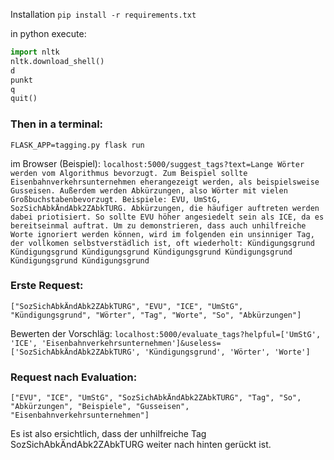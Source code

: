 Installation
```pip install -r requirements.txt```

in python execute:
```python
import nltk
nltk.download_shell()
d
punkt
q
quit()
```

### Then in a terminal:
```FLASK_APP=tagging.py flask run```


im Browser (Beispiel):
```localhost:5000/suggest_tags?text=Lange Wörter werden vom Algorithmus bevorzugt. Zum Beispiel sollte Eisenbahnverkehrsunternehmen eherangezeigt werden, als beispielsweise Gusseisen. Außerdem werden Abkürzungen, also Wörter mit vielen Großbuchstabenbevorzugt. Beispiele: EVU, UmStG, SozSichAbkÄndAbk2ZAbkTURG. Abkürzungen, die häufiger auftreten werden dabei priotisiert. So sollte EVU höher angesiedelt sein als ICE, da es bereitseinmal auftrat. Um zu demonstrieren, dass auch unhilfreiche Worte ignoriert werden können, wird im folgenden ein unsinniger Tag, der vollkomen selbstverstädlich ist, oft wiederholt: Kündigungsgrund Kündigungsgrund Kündigungsgrund Kündigungsgrund Kündigungsgrund Kündigungsgrund Kündigungsgrund```

### Erste Request:
```["SozSichAbkÄndAbk2ZAbkTURG", "EVU", "ICE", "UmStG", "Kündigungsgrund", "Wörter", "Tag", "Worte", "So", "Abkürzungen"]```

Bewerten der Vorschläg:
```localhost:5000/evaluate_tags?helpful=['UmStG', 'ICE', 'Eisenbahnverkehrsunternehmen']&useless=['SozSichAbkÄndAbk2ZAbkTURG', 'Kündigungsgrund', 'Wörter', 'Worte']```

### Request nach Evaluation:
```["EVU", "ICE", "UmStG", "SozSichAbkÄndAbk2ZAbkTURG", "Tag", "So", "Abkürzungen", "Beispiele", "Gusseisen", "Eisenbahnverkehrsunternehmen"]```

Es ist also ersichtlich, dass der unhilfreiche Tag SozSichAbkÄndAbk2ZAbkTURG weiter nach hinten gerückt ist.
